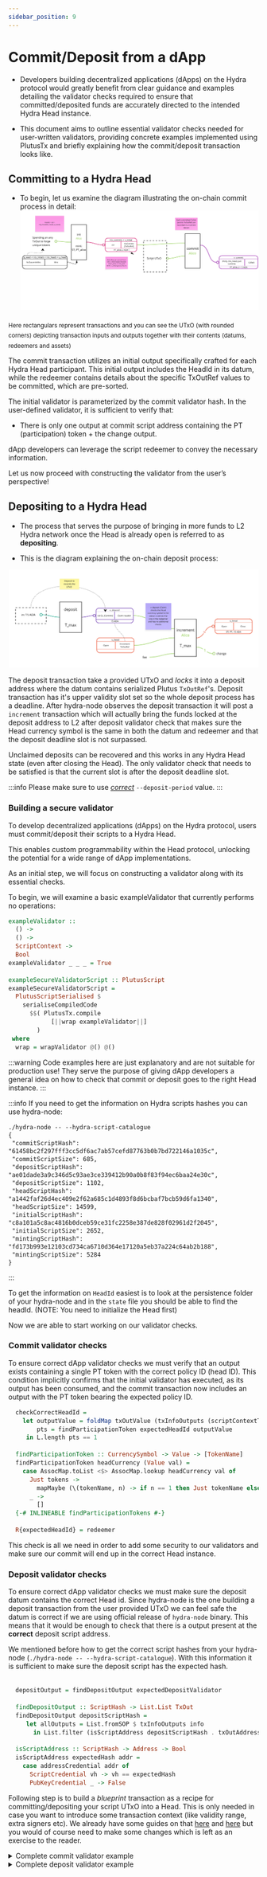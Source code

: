```yaml
---
sidebar_position: 9
---
```


# Commit/Deposit from a dApp

- Developers building decentralized applications (dApps) on the Hydra protocol
would greatly benefit from clear guidance and examples detailing the validator
checks required to ensure that committed/deposited funds are accurately directed to the
intended Hydra Head instance.

- This document aims to outline essential validator checks needed for
user-written validators, providing concrete examples implemented using PlutusTx
and briefly explaining how the commit/deposit transaction looks like.

## Committing to a Hydra Head

- To begin, let us examine the diagram illustrating the on-chain commit process in detail:
![](./commit-process.jpg)

<sub> Here rectangulars represent transactions and you can see the UTxO (with rounded corners) depicting transaction inputs and outputs together with their contents (datums, redeemers and assets)</sub>

The commit transaction utilizes an initial output specifically crafted for each Hydra Head participant. This initial output includes the HeadId in its datum, while the redeemer contains details about the specific TxOutRef values to be committed, which are pre-sorted.

The initial validator is parameterized by the commit validator hash. In the user-defined validator, it is sufficient to verify that:

- There is only one output at commit script address containing the PT (participation) token + the change output.

dApp developers can leverage the script redeemer to convey the necessary information.

Let us now proceed with constructing the validator from the user’s perspective!


## Depositing to a Hydra Head

- The process that serves the purpose of bringing in more funds to L2 Hydra network once the Head is already open is referred to as **depositing**.

- This is the diagram explaining the on-chain deposit process:

![](./deposit-process.jpg)

The deposit transaction take a provided UTxO and _locks_ it into a deposit address where the datum contains serialized Plutus `TxOutRef`'s.
Deposit transaction has it's upper validity slot set so the whole deposit process has a deadline. After hydra-node observes the deposit transaction
it will post a `increment` transaction which will actually bring the funds locked at the deposit address to L2 after deposit validator check that
makes sure the Head currency symbol is the same in both the datum and redeemer and that the deposit deadline slot is not surpassed.

Unclaimed deposits can be recovered and this works in any Hydra Head state (even after closing the Head). The only validator check that needs to
be satisfied is that the current slot is after the deposit deadline slot.

:::info
Please make sure to use [_correct_](./../configuration#deposit-period) `--deposit-period` value.
:::

### Building a secure validator

To develop decentralized applications (dApps) on the Hydra protocol, users must commit/deposit their scripts to a Hydra Head.

This enables custom programmability within the Head protocol, unlocking the potential for a wide range of dApp implementations.

As an initial step, we will focus on constructing a validator along with its essential checks.

To begin, we will examine a basic exampleValidator that currently performs no operations:

```Haskell
exampleValidator ::
  () ->
  () ->
  ScriptContext ->
  Bool
exampleValidator _ _ _ = True

exampleSecureValidatorScript :: PlutusScript
exampleSecureValidatorScript =
  PlutusScriptSerialised $
    serialiseCompiledCode
      $$( PlutusTx.compile
            [||wrap exampleValidator||]
        )
 where
  wrap = wrapValidator @() @()
```
:::warning
Code examples here are just explanatory and are not suitable for production use!
They serve the purpose of giving dApp developers a general idea on how to check that commit or deposit goes to the right Head instance.
:::

:::info
If you need to get the information on Hydra scripts hashes you can use hydra-node:

```
./hydra-node -- --hydra-script-catalogue
{
 "commitScriptHash": "61458bc2f297fff3cc5df6ac7ab57cefd87763b0b7bd722146a1035c",
 "commitScriptSize": 685,
 "depositScriptHash": "ae01dade3a9c346d5c93ae3ce339412b90a0b8f83f94ec6baa24e30c",
 "depositScriptSize": 1102,
 "headScriptHash": "a1442faf26d4ec409e2f62a685c1d4893f8d6bcbaf7bcb59d6fa1340",
 "headScriptSize": 14599,
 "initialScriptHash": "c8a101a5c8ac4816b0dceb59ce31fc2258e387de828f02961d2f2045",
 "initialScriptSize": 2652,
 "mintingScriptHash": "fd173b993e12103cd734ca6710d364e17120a5eb37a224c64ab2b188",
 "mintingScriptSize": 5284
}
```
:::

To get the information on `HeadId` easiest is to look at the persistence
folder of your hydra-node and in the `state` file you should be able to find
the headId. (NOTE: You need to initialize the Head first)

Now we are able to start working on our validator checks.


### Commit validator checks

To ensure correct dApp validator checks we must verify that an output exists containing a single PT token with the correct policy ID (head ID).
This condition implicitly confirms that the initial validator has executed, as its output has been consumed,
and the commit transaction now includes an output with the PT token bearing the expected policy ID.

```Haskell
  checkCorrectHeadId =
    let outputValue = foldMap txOutValue (txInfoOutputs (scriptContextTxInfo ctx))
        pts = findParticipationToken expectedHeadId outputValue
     in L.length pts == 1

  findParticipationToken :: CurrencySymbol -> Value -> [TokenName]
  findParticipationToken headCurrency (Value val) =
    case AssocMap.toList <$> AssocMap.lookup headCurrency val of
      Just tokens ->
        mapMaybe (\(tokenName, n) -> if n == 1 then Just tokenName else Nothing) tokens
      _ ->
        []
  {-# INLINEABLE findParticipationTokens #-}

  R{expectedHeadId} = redeemer

```
This check is all we need in order to add some security to our validators and make sure our commit will end up in the correct Head instance.


### Deposit validator checks

To ensure correct dApp validator checks we must make sure the deposit datum contains the correct Head id. Since hydra-node is the one building a deposit
transaction from the user provided UTxO we can feel safe the datum is correct if we are using official release of `hydra-node` binary.
This means that it would be enough to check that there is a output present at the **correct** deposit script address.

We mentioned before how to get the correct script hashes from your hydra-node (`./hydra-node -- --hydra-script-catalogue`). With this information
it is sufficient to make sure the deposit script has the expected hash.


```Haskell

  depositOutput = findDepositOutput expectedDepositValidator

  findDepositOutput :: ScriptHash -> List.List TxOut
  findDepositOutput depositScriptHash =
     let allOutputs = List.fromSOP $ txInfoOutputs info
       in List.filter (isScriptAddress depositScriptHash . txOutAddress) allOutputs

  isScriptAddress :: ScriptHash -> Address -> Bool
  isScriptAddress expectedHash addr =
    case addressCredential addr of
      ScriptCredential vh -> vh == expectedHash
      PubKeyCredential _ -> False
```

Following step is to build a _blueprint_ transaction as a recipe for committing/depositing your script UTxO into a Head. This is only needed in case
you want to introduce some transaction context (like validity range, extra signers etc). We already have some guides on that
[here](./commit-script-utxo#step-5-prepare-the-blueprint) and [here](./incremental-commit) but you would of course need to make some changes
which is left as an exercise to the reader.

<details>
  <summary>Complete commit validator example </summary>

```haskell
{-# LANGUAGE TemplateHaskell #-}
{-# OPTIONS_GHC -fplugin PlutusTx.Plugin #-}
{-# OPTIONS_GHC -fplugin-opt PlutusTx.Plugin:defer-errors #-}
{-# OPTIONS_GHC -fplugin-opt PlutusTx.Plugin:target-version=1.1.0 #-}

module Example where

import Hydra.Cardano.Api (PlutusScript, pattern PlutusScriptSerialised)
import Hydra.Plutus.Extras (wrapValidator)
import PlutusLedgerApi.V3 (
  CurrencySymbol,
  ScriptContext (..),
  ScriptInfo (..),
  TokenName,
  Value (..),
  serialiseCompiledCode,
  txInfoOutputs,
  txOutValue,
  unsafeFromBuiltinData,
 )
import PlutusTx (compile, unstableMakeIsData)
import PlutusTx.AssocMap qualified as AssocMap
import PlutusTx.Eq ((==))
import PlutusTx.Foldable (foldMap)
import PlutusTx.Functor ((<$>))
import PlutusTx.List qualified as L
import PlutusTx.Prelude (check, traceIfFalse)

newtype R = R
  { expectedHeadId :: CurrencySymbol
  }
  deriving stock (Show, Generic)

unstableMakeIsData ''R

exampleCommitValidator ::
  () ->
  R ->
  ScriptContext ->
  Bool
exampleCommitValidator _ redeemer ctx =
  checkCorrectHeadId
 where
  checkCorrectHeadId =
    let outputValue = foldMap txOutValue (txInfoOutputs (scriptContextTxInfo ctx))
        pts = findParticipationToken expectedHeadId outputValue
     in traceIfFalse "HeadId is not correct" (L.length pts == 1)

  findParticipationToken :: CurrencySymbol -> Value -> [(TokenName, Integer)]
  findParticipationToken headCurrency (Value val) =
    case AssocMap.toList <$> AssocMap.lookup headCurrency val of
      Just tokens ->
        L.filter (\(_, n) -> n == 1) tokens
      _ ->
        []
  {-# INLINEABLE findParticipationToken #-}

  R{expectedHeadId} = redeemer

exampleSecureValidatorScript :: PlutusScript
exampleSecureValidatorScript =
  PlutusScriptSerialised $
    serialiseCompiledCode
      $$( PlutusTx.compile
            [||wrap exampleCommitValidator||]
        )
 where
  wrap = wrapValidator @() @R
```

</details>

<details>
  <summary>Complete deposit validator example </summary>

```haskell
{-# LANGUAGE TemplateHaskell #-}
{-# OPTIONS_GHC -fplugin PlutusTx.Plugin #-}
{-# OPTIONS_GHC -fplugin-opt PlutusTx.Plugin:defer-errors #-}
{-# OPTIONS_GHC -fplugin-opt PlutusTx.Plugin:target-version=1.1.0 #-}

module Example where

import Hydra.Cardano.Api (PlutusScript, pattern PlutusScriptSerialised)
import Hydra.Plutus.Extras (wrapValidator)
import PlutusLedgerApi.V3 (
  Address (addressCredential),
  Credential (..),
  ScriptContext (..),
  ScriptInfo (..),
  TxOut,
  serialiseCompiledCode,
  txInfoOutputs,
  txOutAddress,
  unsafeFromBuiltinData,
 )
import PlutusTx (compile, unstableMakeIsData)
import PlutusTx.Eq ((==))
+import PlutusTx.Data.List qualified as List
import PlutusTx.Prelude (check, traceIfFalse)

newtype R = R
  { expectedDepositValidator :: ScriptHash
  }
  deriving stock (Show, Generic)

unstableMakeIsData ''R

exampleDepositValidator ::
  () ->
  R ->
  ScriptContext ->
  Bool
exampleDepositValidator _ redeemer ctx =
  checkDepositHash
 where
  checkDepositHash =
    traceIfFalse "Invalid deposit script hash" (List.length depositOutput == 1)

  depositOutput = findDepositOutput expectedDepositValidator

  findDepositOutput :: ScriptHash -> List.List TxOut
  findDepositOutput depositScriptHash =
    let allOutputs = List.fromSOP $ txInfoOutputs info
     in List.filter (isScriptAddress depositScriptHash . txOutAddress) allOutputs

  isScriptAddress :: ScriptHash -> Address -> Bool
  isScriptAddress expectedHash addr =
    case addressCredential addr of
      ScriptCredential vh -> vh == expectedHash
      PubKeyCredential _ -> False

  R{expectedDepositValidator} = redeemer

  info = scriptContextTxInfo ctx

exampleSecureValidatorScript :: PlutusScript
exampleSecureValidatorScript =
  PlutusScriptSerialised $
    serialiseCompiledCode
      $$( PlutusTx.compile
            [||wrap exampleDepositValidator||]
        )
 where
  wrap = wrapValidator @() @R
```

</details>
